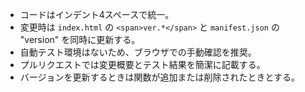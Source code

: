 - コードはインデント4スペースで統一。
- 変更時は `index.html` の `<span>ver.*</span>` と `manifest.json` の "version" を同時に更新する。
- 自動テスト環境はないため、ブラウザでの手動確認を推奨。
- プルリクエストでは変更概要とテスト結果を簡潔に記載する。
- バージョンを更新するときは関数が追加または削除されたときとする。
